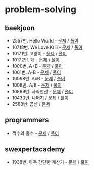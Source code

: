 # problem-solving

## baekjoon

- 2557번. Hello World - [문제](https://www.acmicpc.net/problem/2557) / [풀이](./baekjoon/hello-world-2557.cpp)
- 10718번. We Love Kriii - [문제](https://www.acmicpc.net/problem/10718) / [풀이](./baekjoon/we-love-kriii-10718.cpp)
- 10171번. 고양이 - [문제](https://www.acmicpc.net/problem/10171) / [풀이](./baekjoon/cat-10171.cpp)
- 10172번. 개 - [문제](https://www.acmicpc.net/problem/10172) / [풀이](./baekjoon/dog-10172.cpp)
- 1000번. A+B - [문제](https://www.acmicpc.net/problem/1000) / [풀이](./baekjoon/A+B-1000.cpp)
- 1001번. A-B - [문제](https://www.acmicpc.net/problem/1001) / [풀이](./baekjoon/A-B-1001.cpp)
- 10098번. AxB - [문제](https://www.acmicpc.net/problem/10998) / [풀이](./baekjoon/AxB-10998.cpp)
- 1008번. A/B - [문제](https://www.acmicpc.net/problem/1008) / [풀이](./baekjoon/A÷B-1008.cpp)
- 10869번. 사칙연산 - [문제](https://www.acmicpc.net/problem/10869) / [풀이](./baekjoon/four-fundamental-arithmetic-operations-10869.cpp)
- 10430번. 나머지 / [문제](https://www.acmicpc.net/problem/10430) / [풀이](./baekjoon/rest-10430.cpp)
- 2588번. 곱셈 / [문제](https://www.acmicpc.net/problem/2588)

## programmers

- 짝수와 홀수 - [문제](https://programmers.co.kr/learn/courses/30/lessons/12937) / [풀이](./programmers/even-number-and-odd-number.cpp)

## swexpertacademy

- 1938번. 아주 간단한 계산기 - [문제](https://swexpertacademy.com/main/code/problem/problemDetail.do?contestProbId=AV5PjsYKAMIDFAUq&categoryId=AV5PjsYKAMIDFAUq&categoryType=CODE) / [풀이](./swexpertacademy/very-simple-calculator-1938.cpp)
